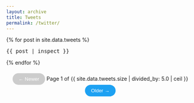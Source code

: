 ```yaml
---
layout: archive
title: Tweets
permalink: /twitter/
---
```


<style>
.tweet {
  max-width: 600px;
  margin: 0 auto 20px;
  padding: 15px;
  border: 1px solid #e1e8ed;
  border-radius: 10px;
  background: white;
}

.tweet-header {
  display: flex;
  align-items: center;
  margin-bottom: 10px;
  position: relative;
}

.tweet-avatar {
  width: 48px;
  height: 48px;
  border-radius: 50%;
  margin-right: 12px;
  object-fit: cover;
}

.tweet-author {
  flex: 1;
}

.tweet-name {
  font-weight: bold;
  display: block;
}

.tweet-handle {
  color: #657786;
  font-size: 0.9em;
}

.tweet-date {
  color: #657786;
  font-size: 0.9em;
}

.tweet-content {
  margin: 10px 0;
  line-height: 1.4;
  font-size: 1.1em;
}

.tweet-media {
  margin-top: 15px;
  border-radius: 15px;
  overflow: hidden;
  border: 1px solid #e1e8ed;
}

.tweet-media img {
  width: 100%;
  height: auto;
  display: block;
}
</style>

<div class="tweet-feed">
  {% for post in site.data.tweets %}
  <pre>{{ post | inspect }}</pre>
    <div class="tweet" data-page="{{ forloop.index0 | divided_by: 5 | plus: 1 }}">
      {% include tweet.html post=post %}
    </div>
  {% endfor %}
</div>

<!-- Pagination Controls -->
<div class="pagination">
  <button id="prev-page" disabled>← Newer</button>
  <span id="page-indicator">Page 1 of {{ site.data.tweets.size | divided_by: 5.0 | ceil }}</span>
  <button id="next-page">Older →</button>
</div>

<style>
  .tweet { display: none; }
  .tweet[data-page="1"] { display: block; } /* Show first page by default */
  
  .pagination {
    text-align: center;
    margin: 20px 0;
  }
  .pagination button {
    background: #1da1f2;
    color: white;
    border: none;
    padding: 8px 16px;
    border-radius: 20px;
    cursor: pointer;
  }
  .pagination button:disabled {
    background: #ccc;
    cursor: not-allowed;
  }
</style>

<script>
document.addEventListener('DOMContentLoaded', function() {
  const tweets = document.querySelectorAll('.tweet');
  const prevBtn = document.getElementById('prev-page');
  const nextBtn = document.getElementById('next-page');
  const pageIndicator = document.getElementById('page-indicator');
  const postsPerPage = 5;
  let currentPage = 1;
  const totalPages = Math.ceil(tweets.length / postsPerPage);

  function updatePage() {
    // Hide all tweets
    tweets.forEach(tweet => {
      tweet.style.display = 'none';
    });
    
    // Show tweets for current page
    const startIdx = (currentPage - 1) * postsPerPage;
    const endIdx = startIdx + postsPerPage;
    
    for (let i = startIdx; i < endIdx && i < tweets.length; i++) {
      tweets[i].style.display = 'block';
    }
    
    // Update pagination controls
    pageIndicator.textContent = `Page ${currentPage} of ${totalPages}`;
    prevBtn.disabled = currentPage === 1;
    nextBtn.disabled = currentPage === totalPages;
    
    // Update URL without reload
    history.pushState(null, '', `?page=${currentPage}`);
  }

  // Initial load
  updatePage();

  // Button events
  prevBtn.addEventListener('click', () => {
    if (currentPage > 1) {
      currentPage--;
      updatePage();
    }
  });

  nextBtn.addEventListener('click', () => {
    if (currentPage < totalPages) {
      currentPage++;
      updatePage();
    }
  });

  // Handle browser back/forward
  window.addEventListener('popstate', function() {
    const urlParams = new URLSearchParams(window.location.search);
    const page = parseInt(urlParams.get('page')) || 1;
    if (page !== currentPage) {
      currentPage = page;
      updatePage();
    }
  });
});
</script>
